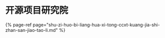 # 开源项目研究院

{% page-ref page="shu-zi-huo-bi-liang-hua-xi-tong-ccxt-kuang-jia-shi-zhan-san-jiao-tao-li.md" %}



